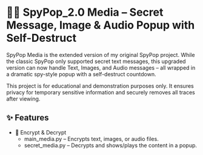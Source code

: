 # 🕵️‍♂️ SpyPop_2.0 Media – Secret Message, Image & Audio Popup with Self-Destruct
SpyPop Media is the extended version of my original SpyPop project.
While the classic SpyPop only supported secret text messages, this upgraded version can now handle Text, Images, and Audio messages – all wrapped in a dramatic spy-style popup with a self-destruct countdown.

This project is for educational and demonstration purposes only. It ensures privacy for temporary sensitive information and securely removes all traces after viewing.

## ✨ Features

- 🔐 Encrypt & Decrypt
  - main_media.py – Encrypts text, images, or audio files.
  - secret_media.py – Decrypts and shows/plays the content in a popup.

